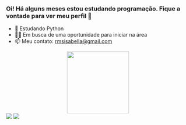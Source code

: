 ### Oi! Há alguns meses estou estudando programação. Fique a vontade para ver meu perfil 👋


- 🌱 Estudando Python
- 👯🔭 Em busca de uma oportunidade para iniciar na área
- 📫 Meu contato: rmsisabella@gmail.com

<div align="center">
  <a href="https://github.com/isaberamos">
  <img height="170em" src="https://github-readme-stats.vercel.app/api?username=isaberamos&show_icons=true&theme=buefy&include_all_commits=false&count_private=true"/>
</div>
  
  <div> 
    <a href = "mailto:rmsisabella@gmail.com"><img src="https://img.shields.io/badge/-Gmail-%23333?style=for-the-badge&logo=gmail&logoColor=white" target="_blank"></a>
    <a href="https://www.linkedin.com/in/isabellacramos/-45875016a" target="_blank"><img src="https://img.shields.io/badge/-LinkedIn-%230077B5?style=for-the-badge&logo=linkedin&logoColor=white" target="_blank"></a> 
     
</div>
